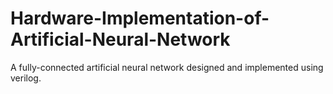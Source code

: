 # Hardware-Implementation-of-Artificial-Neural-Network
A fully-connected artificial neural network designed and implemented using verilog.
